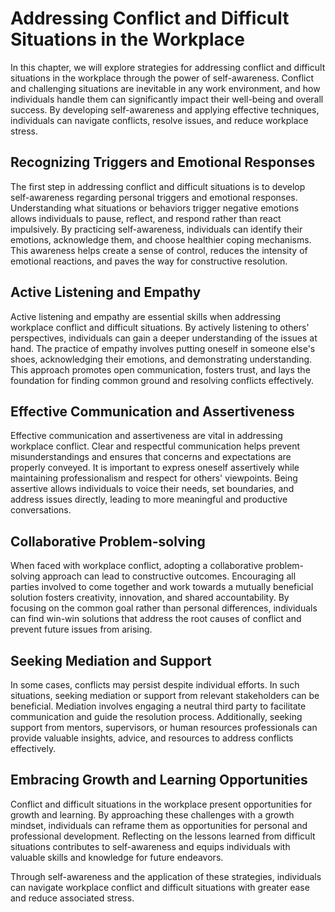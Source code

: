 Addressing Conflict and Difficult Situations in the Workplace
======================================================================

In this chapter, we will explore strategies for addressing conflict and difficult situations in the workplace through the power of self-awareness. Conflict and challenging situations are inevitable in any work environment, and how individuals handle them can significantly impact their well-being and overall success. By developing self-awareness and applying effective techniques, individuals can navigate conflicts, resolve issues, and reduce workplace stress.

Recognizing Triggers and Emotional Responses
--------------------------------------------

The first step in addressing conflict and difficult situations is to develop self-awareness regarding personal triggers and emotional responses. Understanding what situations or behaviors trigger negative emotions allows individuals to pause, reflect, and respond rather than react impulsively. By practicing self-awareness, individuals can identify their emotions, acknowledge them, and choose healthier coping mechanisms. This awareness helps create a sense of control, reduces the intensity of emotional reactions, and paves the way for constructive resolution.

Active Listening and Empathy
----------------------------

Active listening and empathy are essential skills when addressing workplace conflict and difficult situations. By actively listening to others' perspectives, individuals can gain a deeper understanding of the issues at hand. The practice of empathy involves putting oneself in someone else's shoes, acknowledging their emotions, and demonstrating understanding. This approach promotes open communication, fosters trust, and lays the foundation for finding common ground and resolving conflicts effectively.

Effective Communication and Assertiveness
-----------------------------------------

Effective communication and assertiveness are vital in addressing workplace conflict. Clear and respectful communication helps prevent misunderstandings and ensures that concerns and expectations are properly conveyed. It is important to express oneself assertively while maintaining professionalism and respect for others' viewpoints. Being assertive allows individuals to voice their needs, set boundaries, and address issues directly, leading to more meaningful and productive conversations.

Collaborative Problem-solving
-----------------------------

When faced with workplace conflict, adopting a collaborative problem-solving approach can lead to constructive outcomes. Encouraging all parties involved to come together and work towards a mutually beneficial solution fosters creativity, innovation, and shared accountability. By focusing on the common goal rather than personal differences, individuals can find win-win solutions that address the root causes of conflict and prevent future issues from arising.

Seeking Mediation and Support
-----------------------------

In some cases, conflicts may persist despite individual efforts. In such situations, seeking mediation or support from relevant stakeholders can be beneficial. Mediation involves engaging a neutral third party to facilitate communication and guide the resolution process. Additionally, seeking support from mentors, supervisors, or human resources professionals can provide valuable insights, advice, and resources to address conflicts effectively.

Embracing Growth and Learning Opportunities
-------------------------------------------

Conflict and difficult situations in the workplace present opportunities for growth and learning. By approaching these challenges with a growth mindset, individuals can reframe them as opportunities for personal and professional development. Reflecting on the lessons learned from difficult situations contributes to self-awareness and equips individuals with valuable skills and knowledge for future endeavors.

Through self-awareness and the application of these strategies, individuals can navigate workplace conflict and difficult situations with greater ease and reduce associated stress.
